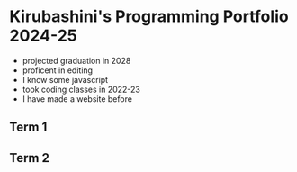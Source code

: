 # Kirubashini's Programming Portfolio 2024-25
+ projected graduation in 2028
+ proficent in editing
+ I know some javascript
+ took coding classes in 2022-23
+ I have made a website before

  
## Term 1

## Term 2
